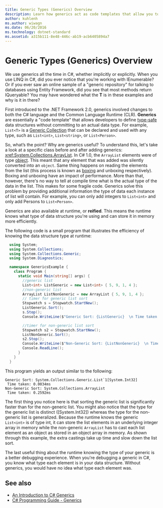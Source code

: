 ```yaml
---
title: Generic Types (Generics) Overview
description: Learn how generics act as code templates that allow you to define type-safe data structures without committing to an actual data type.
author: kuhlenh
ms.author: wiwagn
ms.date: 06/20/2016
ms.technology: dotnet-standard
ms.assetid: a315b111-8e48-446c-ab19-acb6405894a7
---
```

# Generic Types (Generics) Overview

We use generics all the time in C#, whether implicitly or explicitly. When you use LINQ in C#, did you ever notice that you're working with IEnumerable<T>? Or if you ever saw an online sample of a "generic repository" for talking to databases using Entity Framework, did you see that most methods return IQueryable<T>? You may have wondered what the **T** is in these examples and why is it in there?

First introduced to the .NET Framework 2.0, generics involved changes to both the C# language and the Common Language Runtime (CLR). **Generics** are essentially a "code template" that allows developers to define [type-safe](https://msdn.microsoft.com/library/hbzz1a9a.aspx) data structures without committing to an actual data type. For example, `List<T>` is a [Generic Collection](xref:System.Collections.Generic) that can be declared and used with any type, such as `List<int>`, `List<string>`, or `List<Person>`.

So, what’s the point? Why are generics useful? To understand this, let's take a look at a specific class before and after adding generics: <xref:System.Collections.ArrayList>. In C# 1.0, the `ArrayList` elements were of type [object](xref:System.Object). This meant that any element that was added was silently converted into an `object`. Same thing happens on reading the elements from the list (this process is known as [boxing](../../docs/csharp/programming-guide/types/boxing-and-unboxing.md) and unboxing respectively). Boxing and unboxing have an impact of performance. More than that, however, there's no way to tell at compile time what is the actual type of the data in the list. This makes for some fragile code. Generics solve this problem by providing additional information the type of data each instance of list will contain. For example, you can only add integers to `List<int>` and only add Persons to `List<Person>`.

Generics are also available at runtime, or **reified**. This means the runtime knows what type of data structure you're using and can store it in memory more efficiently.

The following code is a small program that illustrates the efficiency of knowing the data structure type at runtime:

```csharp
  using System;
  using System.Collections;
  using System.Collections.Generic;
  using System.Diagnostics;

  namespace GenericsExample {
    class Program {
      static void Main(string[] args) {
        //generic list
        List<int> ListGeneric = new List<int> { 5, 9, 1, 4 };
        //non-generic list
        ArrayList ListNonGeneric = new ArrayList { 5, 9, 1, 4 };
        // timer for generic list sort
        Stopwatch s = Stopwatch.StartNew();
        ListGeneric.Sort();
        s.Stop();
        Console.WriteLine($"Generic Sort: {ListGeneric}  \n Time taken: {s.Elapsed.TotalMilliseconds}ms");

        //timer for non-generic list sort
        Stopwatch s2 = Stopwatch.StartNew();
        ListNonGeneric.Sort();
        s2.Stop();
        Console.WriteLine($"Non-Generic Sort: {ListNonGeneric}  \n Time taken: {s2.Elapsed.TotalMilliseconds}ms");
        Console.ReadLine();
      }
    }
  }
```

This program yields an output similar to the following:

```console
Generic Sort: System.Collections.Generic.List`1[System.Int32]
 Time taken: 0.0034ms
Non-Generic Sort: System.Collections.ArrayList
 Time taken: 0.2592ms
```

The first thing you notice here is that sorting the generic list is significantly faster than for the non-generic list. You might also notice that the type for the generic list is distinct ([System.Int32]) whereas the type for the non-generic list is generalized. Because the runtime knows the generic `List<int>` is of type int, it can store the list elements in an underlying integer array in memory while the non-generic `ArrayList` has to cast each list element as an object as stored in an object array in memory. As shown through this example, the extra castings take up time and slow down the list sort.

The last useful thing about the runtime knowing the type of your generic is a better debugging experience. When you're debugging a generic in C#, you know what type each element is in your data structure. Without generics, you would have no idea what type each element was.

## See also

- [An Introduction to C# Generics](https://msdn.microsoft.com/library/ms379564.aspx)
- [C# Programming Guide - Generics](../../docs/csharp/programming-guide/generics/index.md)
